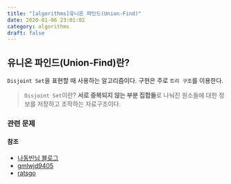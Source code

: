 ```yaml
---
title: "[algorithms]유니온 파인드(Union-Find)"
date: 2020-01-06 23:01:02
category: algorithms
draft: false
---
```


## 유니온 파인드(Union-Find)란?
`Disjoint Set`을 표현할 때 사용하는 알고리즘이다. 구현은 주로 `트리 구조`를 이용한다.
> `Disjoint Set`이란?
> **서로 중복되지 않는 부분 집합들**로 나눠진 원소들에 대한 정보를 저장하고 조작하는 자료구조이다.


### 관련 문제

#### 참조
- [나동빈님 블로그](https://blog.naver.com/ndb796/221230967614)
- [gmlwjd9405](https://gmlwjd9405.github.io/2018/08/31/algorithm-union-find.html)
- [ratsgo](https://ratsgo.github.io/data%20structure&algorithm/2017/11/12/disjointset/)
